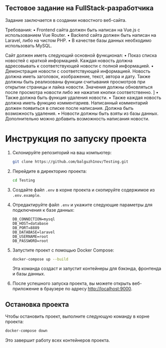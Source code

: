 ## Тестовое задание на FullStack-разработчика

Задание заключается в создании новостного веб-сайта.

Требования:
•	Frontend сайта должен быть написан на Vue.js с использованием Vue Router.
•	Backend сайта должен быть написан на Laravel, либо на чистом PHP.
•	В качестве базы данных необходимо использовать MySQL.

Сайт должен иметь следующий основной функционал:
•	Показ списка новостей с краткой информацией. Каждая новость должна адресовывать к соответствующей новости с полной информацией.
•	Демонстрация новости с соответствующей информацией. Новость должна иметь заголовок, изображение, текст, автора и дату. Также должны быть реализованы функции считывания просмотров при открытии страницы и лайка новости. Значения должны обновляться после просмотра новости либо же нажатия кнопки соответственно. ]
•	Также должна быть функция удаления новости.
•	Также каждая новость должна иметь функцию комментариев. Написанный комментарий должен появиться в списке после написания. Должна быть возможность удаления.
•	Новости должны быть взяты из базы данных. Дополнительно можно добавить возможность написания новости.

# Инструкция по запуску проекта

1. Склонируйте репозиторий на ваш компьютер:

   ```bash
   git clone https://github.com/balguzh1nov/Testing.git
   ```

2. Перейдите в директорию проекта:

   ```bash
   cd Testing
   ```

3. Создайте файл `.env` в корне проекта и скопируйте содержимое из `.env.example`.

4. Отредактируйте файл `.env` и укажите следующие параметры для подключения к базе данных:

   ```plaintext
   DB_CONNECTION=mysql
   DB_HOST=database
   DB_PORT=8889
   DB_DATABASE=laravel
   DB_USERNAME=root
   DB_PASSWORD=root
   ```

5. Запустите проект с помощью Docker Compose:

   ```bash
   docker-compose up --build
   ```

   Эта команда создаст и запустит контейнеры для бэкэнда, фронтенда и базы данных.

6. После успешного запуска проекта, вы можете открыть веб-приложение в браузере по адресу [http://localhost:9000](http://localhost:9000).

## Остановка проекта

Чтобы остановить проект, выполните следующую команду в корне проекта:

```bash
docker-compose down
```

Это завершит работу всех контейнеров проекта.
